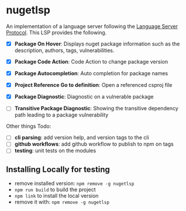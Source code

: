 # nugetlsp

An implementation of a language server following the [Language Server Protocol](https://microsoft.github.io/language-server-protocol/). This LSP provides the following.

- [x] **Package On Hover**: Displays nuget package information such as the description, authors, tags,
vulnerabilities.

- [x] **Package Code Action**: Code Action to change package version

- [x] **Package Autocompletion**: Auto completion for package names

- [x] **Project Reference Go to definition**: Open a referenced csproj file

- [x] **Package Diagnostic**: Diagnostic on a vulnerable package

- [ ] **Transitive Package Diagnostic**: Showing the transitive dependency path leading to a 
package vulnerability

Other things Todo:
- [ ] **cli parsing**: add version help, and version tags to the cli
- [ ] **github workflows**: add github workflow to publish to npm on tags
- [ ] **testing**: unit tests on the modules

## Installing Locally for testing

- remove installed version: `npm remove -g nugetlsp`
- `npm run build` to build the project
- `npm link` to install the local version
- remove it with: `npm remove -g nugetlsp`
